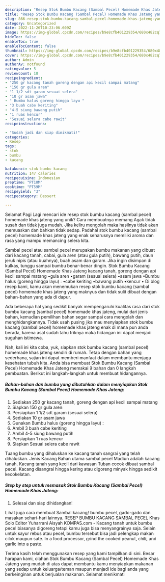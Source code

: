 ```yaml
---
description: "Resep Stok Bumbu Kacang (Sambal Pecel) Homemade Khas Jateng yang Enak, Lezat"
title: "Resep Stok Bumbu Kacang (Sambal Pecel) Homemade Khas Jateng yang Enak, Lezat"
slug: 866-resep-stok-bumbu-kacang-sambal-pecel-homemade-khas-jateng-yang-enak-lezat
category: Uncategorized
date: 2022-11-26T10:23:06.609Z
image: https://img-global.cpcdn.com/recipes/b9e8cfb401229354/680x482cq70/stok-bumbu-kacang-sambal-pecel-homemade-khas-jateng-foto-resep-utama.jpg
hideToc: false
enableToc: true
enableTocContent: false
thumbnail: https://img-global.cpcdn.com/recipes/b9e8cfb401229354/680x482cq70/stok-bumbu-kacang-sambal-pecel-homemade-khas-jateng-foto-resep-utama.jpg
cover: https://img-global.cpcdn.com/recipes/b9e8cfb401229354/680x482cq70/stok-bumbu-kacang-sambal-pecel-homemade-khas-jateng-foto-resep-utama.jpg
author: Admin
authorAv: notfound
ratingvalue: 5
reviewcount: 18
recipeingredient:
- "250 gr kacang tanah goreng dengan api kecil sampai matang"
- "150 gr gula aren"
- "1 1/2 sdt garam sesuai selera"
- "10 gr asam jawa"
- " Bumbu halus goreng hingga layu "
- "3 buah cabe keriting"
- "4-5 siung bawang putih"
- "1 ruas kencur"
- "Sesuai selera cabe rawit"
recipeinstructions:

- "Sudah jadi dan siap dinikmati!"
categories:
- Resep
tags:
- stok
- bumbu
- kacang

katakunci: stok bumbu kacang 
nutrition: 147 calories
recipecuisine: Indonesian
preptime: "PT10M"
cooktime: "PT59M"
recipeyield: "3"
recipecategory: Dessert

---
```



Selamat Pagi Lagi mencari ide resep stok bumbu kacang (sambal pecel) homemade khas jateng yang unik? Cara membuatnya memang Agak tidak susah dan tidak juga mudah. Jika keliru mengolah maka hasilnya tidak akan memuaskan dan bahkan tidak sedap. Padahal stok bumbu kacang (sambal pecel) homemade khas jateng yang enak seharusnya memiliki aroma dan rasa yang mampu memancing selera kita.


Sambal pecel atau sambel pecel merupakan bumbu makanan yang dibuat dari kacang tanah, cabai, gula aren (atau gula putih), bawang putih, daun jeruk nipis (atau buahnya), buah asam dan garam. Jika ingin disimpan di kulkas, tunggu sampai bumbu benar-benar dingin. Stok Bumbu Kacang (Sambal Pecel) Homemade Khas Jateng kacang tanah, goreng dengan api kecil sampai matang •gula aren •garam (sesuai selera) •asam jawa •Bumbu halus (goreng hingga layu) : •cabe keriting •bawang putih •kencur • Di blog resep kami, kamu akan menemukan resep stok bumbu kacang (sambal pecel) homemade khas jateng yang maknyus dan tidak sulit dibuat dengan bahan-bahan yang ada di dapur.

Ada beberapa hal yang sedikit banyak mempengaruhi kualitas rasa dari stok bumbu kacang (sambal pecel) homemade khas jateng, mulai dari jenis bahan, kemudian pemilihan bahan segar sampai cara mengolah dan menghidangkannya. Tidak usah pusing jika mau menyiapkan stok bumbu kacang (sambal pecel) homemade khas jateng enak di mana pun anda berada, karena asal sudah tahu triknya maka hidangan ini dapat menjadi suguhan istimewa.


Nah, kali ini kita coba, yuk, siapkan stok bumbu kacang (sambal pecel) homemade khas jateng sendiri di rumah. Tetap dengan bahan yang sederhana, sajian ini dapat memberi manfaat dalam membantu menjaga kesehatan tubuh kita. Anda bisa membuat Stok Bumbu Kacang (Sambal Pecel) Homemade Khas Jateng memakai 9 bahan dan 0 langkah pembuatan. Berikut ini langkah-langkah untuk membuat hidangannya.

<!--inarticleads1-->

##### Bahan-bahan dan bumbu yang dibutuhkan dalam menyiapkan Stok Bumbu Kacang (Sambal Pecel) Homemade Khas Jateng:

1. Sediakan 250 gr kacang tanah, goreng dengan api kecil sampai matang
1. Siapkan 150 gr gula aren
1. Persiapkan 1 1/2 sdt garam (sesuai selera)
1. Sediakan 10 gr asam jawa
1. Gunakan  Bumbu halus (goreng hingga layu) :
1. Ambil 3 buah cabe keriting
1. Ambil 4-5 siung bawang putih
1. Persiapkan 1 ruas kencur
1. Siapkan Sesuai selera cabe rawit


Tuang bumbu yang dihaluskan ke kacang tanah sangrai yang telah dihaluskan. Jenis Kacang Bahan utama sambal pecel Madiun adalah kacang tanah. Kacang tanah yang kecil dari kawasan Tuban cocok dibuat sambal pecel. Kacang disangrai hingga kering atau digoreng minyak hingga sedikit kecokelatan. 

<!--inarticleads2-->

##### Step by step untuk memasak Stok Bumbu Kacang (Sambal Pecel) Homemade Khas Jateng:


1. Selesai dan siap dihidangkan!

Lihat juga cara membuat Sambal kacang/ bumbu pecel, gado-gado dan masakan sehari-hari lainnya. RESEP BUMBU KACANG SAMBAL PECEL Khas Solo Editor Yuharrani Aisyah KOMPAS.com - Kacang tanah untuk bumbu pecel biasanya digoreng tetapi kamu juga bisa menyangrainya saja. Selain untuk sayur rebus atau pecel, bumbu tersebut bisa jadi pelengkap makan cilok maupun sate. In a food processor, grind the cooked peanut, chili, and garlic into a paste. 

Terima kasih telah menggunakan resep yang kami tampilkan di sini. Besar harapan kami, olahan Stok Bumbu Kacang (Sambal Pecel) Homemade Khas Jateng yang mudah di atas dapat membantu kamu menyiapkan makanan yang sedap untuk keluarga/teman maupun menjadi ide bagi anda yang berkeinginan untuk berjualan makanan. Selamat menikmati
